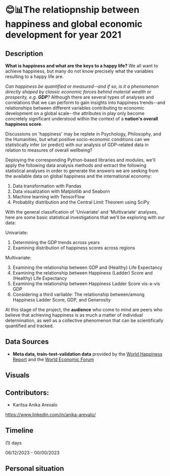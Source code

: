 # 😊📊The relatiopnship between happiness and global economic development for year 2021

## Description ##

<p><strong>What is happiness and what are the keys to a happy life?</strong>  We all want to achieve happiness, but many do not know precisely what the variables resulting to a happy life are.</p><p><em>Can happiness be quantified or measured--and if so, is it a phenomenon directly shaped by classic economic forces behind material wealth or prosperity, e.g. <strong>GDP</strong>?</em> Although there are several types of analyses and correlations that we can perform to gain insights into happiness trends--and relationships between different variables contributing to economic development on a global scale--the attributes in play only become concretely significant understood within the context of a <strong>nation's overall happiness score</strong>.</p><p>Discussions on 'happiness' may be replete in Psychology, Philosophy, and the Humanities, but what positive socio-economic conditions can we statistically infer (or predict) with our analysis of GDP-related data in relation to measures of overall wellbeing?</p>

<p>Deploying the corresponding Python-based libraries and modules, we'll apply the following data analysis methods and extract the following statistical analyses in order to generate the answers we are seeking from the available data on global happiness and the international economy:</p>

1) Data transformation with Pandas
2) Data visualization with Matplotlib and Seaborn
3) Machine learning with TensorFlow
4) Probablity distribution and the Central Limit Theorem using SciPy

<p>With the general classification of 'Univariate' and 'Multivariate' analyses, here are some basic statistical investigations that we'll be exploring with our data:</p> 

Univariate:

1) Determining the GDP trends across years
2) Examining distribution of happiness scores across regions


Multivariate:

3) Examining the relationship between GDP and (Healthy) Life Expectancy
4) Examining the relationship between Happiness (Ladder) Score and (Healthy) Life Expectancy
5) Examining the relationship between Happiness Ladder Score vis-a-vis GDP
6) Considering a third varliable: The relatiionship between/among Happiness Ladder Score, GDP, and Generosity


At this stage of the project, the **audience** who come to mind are peers who believe that achieving happiness is as much a matter of individual determination, as well as a collective phenomenon that can be scientifically quantified and tracked.  


## Data Sources ##

- **Meta data, train-test-validation data** provided by the <a href="https://worldhappiness.report/">World Happiness Report</a> and the <a href="https://ourworldindata.org/grapher/national-gdp-constant-usd-wb?tab=table">World Economic Forum</a> 


## Visuals ##



## Contributors: ##

- Karitsa Anika Arevalo

https://www.linkedin.com/in/anika-arevalo/



## Timeline ##

(1) days

06/12/2023 - 00/00/2023

## Personal situation ##
